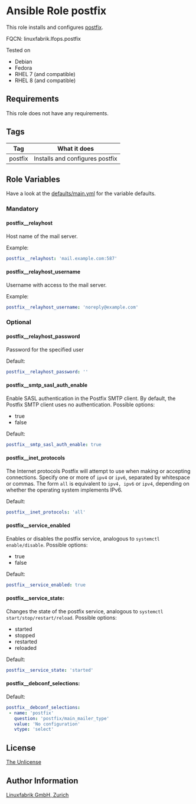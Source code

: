 # Ansible Role postfix

This role installs and configures [postfix](https://www.postfix.org/).

FQCN: linuxfabrik.lfops.postfix

Tested on

* Debian
* Fedora
* RHEL 7 (and compatible)
* RHEL 8 (and compatible)


## Requirements

This role does not have any requirements.


## Tags

| Tag     | What it does                    |
| ---     | ------------                    |
| postfix | Installs and configures postfix |


## Role Variables

Have a look at the [defaults/main.yml](https://github.com/Linuxfabrik/lfops/blob/main/roles/postfix/defaults/main.yml) for the variable defaults.


### Mandatory

#### postfix__relayhost

Host name of the mail server.

Example:
```yaml
postfix__relayhost: 'mail.example.com:587'
```

#### postfix__relayhost_username

Username with access to the mail server.

Example:
```yaml
postfix__relayhost_username: 'noreply@example.com'
```


### Optional

#### postfix__relayhost_password

Password for the specified user

Default:
```yaml
postfix__relayhost_password: ''
```


#### postfix__smtp_sasl_auth_enable

Enable SASL authentication in the Postfix SMTP client. By default, the Postfix SMTP client uses no authentication. Possible options:

* true
* false

Default:
```yaml
postfix__smtp_sasl_auth_enable: true
```


#### postfix__inet_protocols

The Internet protocols Postfix will attempt to use when making or accepting connections. Specify one or more of `ipv4` or `ipv6`, separated by whitespace or commas. The form `all` is equivalent to `ipv4, ipv6` or `ipv4`, depending on whether the operating system implements IPv6.

Default:
```yaml
postfix__inet_protocols: 'all'
```


#### postfix__service_enabled

Enables or disables the postfix service, analogous to `systemctl enable/disable`. Possible options:

* true
* false

Default:
```yaml
postfix__service_enabled: true
```


#### postfix__service_state:

Changes the state of the postfix service, analogous to `systemctl start/stop/restart/reload`. Possible options:

* started
* stopped
* restarted
* reloaded

Default:
```yaml
postfix__service_state: 'started'
```


#### postfix__debconf_selections:

Default:
```yaml
postfix__debconf_selections:
 - name: 'postfix'
   question: 'postfix/main_mailer_type'
   value: 'No configuration'
   vtype: 'select'
```

## License

[The Unlicense](https://unlicense.org/)


## Author Information

[Linuxfabrik GmbH, Zurich](https://www.linuxfabrik.ch)
